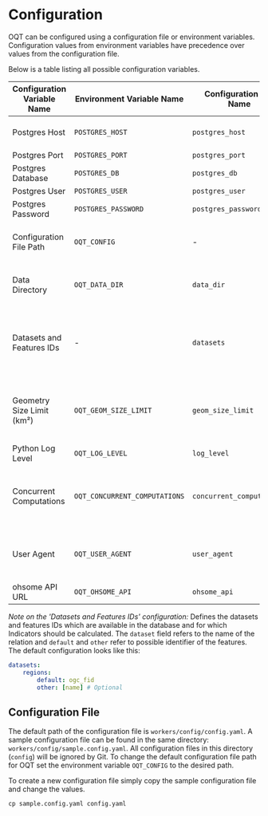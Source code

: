 # Configuration

OQT can be configured using a configuration file or environment variables. Configuration
values from environment variables have precedence over values from the configuration
file.

Below is a table listing all possible configuration variables.

| Configuration Variable Name | Environment Variable Name     | Configuration File Name   | Default Value                                       | Description                                                                  |
| --------------------------- | -------------------------     | -----------------------   | --------------------------------------------------- | ---------------------------------------------------------------------------- |
| Postgres Host               | `POSTGRES_HOST`               | `postgres_host`           | `localhost`                                         | Database connection parameter                                                |
| Postgres Port               | `POSTGRES_PORT`               | `postgres_port`           | `5445`                                              | "                                                                            |
| Postgres Database           | `POSTGRES_DB`                 | `postgres_db`             | `oqt`                                               | "                                                                            |
| Postgres User               | `POSTGRES_USER`               | `postgres_user`           | `oqt`                                               | "                                                                            |
| Postgres Password           | `POSTGRES_PASSWORD`           | `postgres_password`       | `oqt`                                               | "                                                                            |
| Configuration File Path     | `OQT_CONFIG`                  | -                         | `workers/config/config.yaml`                        | Absolute path to the configuration file                                      |
| Data Directory              | `OQT_DATA_DIR`                | `data_dir`                | `data/`                                             | Absolute path to the directory for raster files                              |
| Datasets and Features IDs   | -                             | `datasets`                | `[{"regions": {"default": "ogc_fid"}}]`             | Dataset and Features Ids available in the database (see description below)   |
| Geometry Size Limit (km²)   | `OQT_GEOM_SIZE_LIMIT`         | `geom_size_limit`         | `100`                                               | Area restriction of the input geometry to the OQT API (sqkm)                 |
| Python Log Level            | `OQT_LOG_LEVEL`               | `log_level`               | `INFO`                                              | Python logging level                                                         |
| Concurrent Computations     | `OQT_CONCURRENT_COMPUTATIONS` | `concurrent_computations` | `4`                                                 | Limit number of concurrent Indicator computations for one API request        |
| User Agent                  | `OQT_USER_AGENT`              | `user_agent`              | `ohsome-quality-analyst/{version}`                  | User-Agent header for requests tot the ohsome API                            |
| ohsome API URL              | `OQT_OHSOME_API`              | `ohsome_api`              | `https://api.ohsome.org/v1/`                        | ohsome API URL                                                               |

_Note on the 'Datasets and Features IDs' configuration:_ Defines the datasets and
features IDs which are available in the database and for which Indicators should be
calculated. The `dataset` field refers to the name of the relation and `default` and
`other` refer to possible identifier of the features. The default configuration looks
like this:

```yaml
datasets:
    regions:
        default: ogc_fid
        other: [name] # Optional
```

## Configuration File

The default path of the configuration file is `workers/config/config.yaml`.
A sample configuration file can be found in the same directory: `workers/config/sample.config.yaml`.
All configuration files in this directory (`config`) will be ignored by Git. To change the default configuration file path for OQT set the environment variable `OQT_CONFIG` to the desired path.

To create a new configuration file simply copy the sample configuration file and change the values.

```
cp sample.config.yaml config.yaml
```
